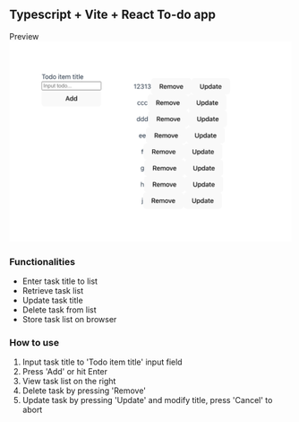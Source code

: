 ## Typescript + Vite + React To-do app

Preview
![Demo](screenshot.png)

### Functionalities

- Enter task title to list
- Retrieve task list
- Update task title
- Delete task from list
- Store task list on browser

### How to use

1. Input task title to 'Todo item title' input field
2. Press 'Add' or hit Enter
3. View task list on the right
4. Delete task by pressing 'Remove'
5. Update task by pressing 'Update' and modify title, press 'Cancel' to abort